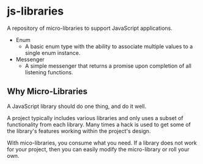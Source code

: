 # js-libraries
A repository of micro-libraries to support JavaScript applications.

* Enum
  * A basic enum type with the ability to associate multiple values to a single enum instance.
* Messenger
  * A simple messenger that returns a promise upon completion of all listening functions.

## Why Micro-Libraries
A JavaScript library should do one thing, and do it well.

A project typically includes various libraries and only uses a subset of functionality from each library.  Many times a hack is used to get some of the library's features working within the project's design.

With mico-libraries, you consume what you need.  If a library does not work for your project, then you can easily modify the micro-library or roll your own.
